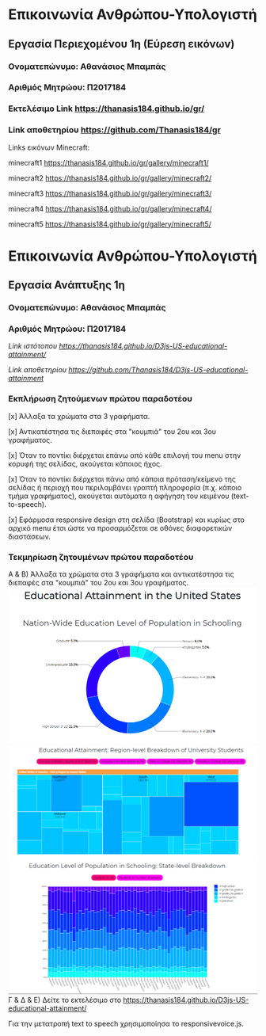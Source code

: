 # Επικοινωνία Ανθρώπου-Υπολογιστή
## Εργασία Περιεχομένου 1η (Εύρεση εικόνωv)
### Ονοματεπώνυμο: Αθανάσιος Μπαμπάς
### Αριθμός Μητρώου: Π2017184

### Εκτελέσιμο Link https://thanasis184.github.io/gr/

### Link αποθετηρίου https://github.com/Thanasis184/gr

Links εικόνων Minecraft:

minecraft1
https://thanasis184.github.io/gr/gallery/minecraft1/

minecraft2
https://thanasis184.github.io/gr/gallery/minecraft2/

minecraft3
https://thanasis184.github.io/gr/gallery/minecraft3/

minecraft4
https://thanasis184.github.io/gr/gallery/minecraft4/

minecraft5
https://thanasis184.github.io/gr/gallery/minecraft5/

# Επικοινωνία Ανθρώπου-Υπολογιστή
## Εργασία Ανάπτυξης 1η
### Ονοματεπώνυμο: Αθανάσιος Μπαμπάς
### Αριθμός Μητρώου: Π2017184
 
*Link ιστότοπου https://thanasis184.github.io/D3js-US-educational-attainment/*
 
*Link αποθετηρίου https://github.com/Thanasis184/D3js-US-educational-attainment*

### Εκπλήρωση ζητούμενων πρώτου παραδοτέου

[x] Άλλαξα τα χρώματα στα 3 γραφήματα.

[x] Αντικατέστησα τις διεπαφές στα "κουμπιά" του 2ου και 3ου γραφήματος.

[x] Όταν το ποντίκι διέρχεται επάνω από κάθε επιλογή του menu στην κορυφή της σελίδας, ακούγεται κάποιος ήχος.

[x] Όταν το ποντίκι διέρχεται πάνω από κάποια πρόταση/κείμενο της σελίδας ή περιοχή που περιλαμβάνει γραπτή πληροφορία (π.χ. κάποιο τμήμα     γραφήματος), ακούγεται αυτόματα η αφήγηση του κειμένου (text-to-speech).

[x] Εφάρμοσα responsive design στη σελίδα (Bootstrap) και κυρίως στο αρχικό menu έτσι ώστε να προσαρμόζεται σε οθόνες διαφορετικών διαστάσεων.

### Τεκμηρίωση ζητουμένων πρώτου παραδοτέου

Α & B) Άλλαξα τα χρώματα στα 3 γραφήματα και αντικατέστησα τις διεπαφές στα "κουμπιά" του 2ου και 3ου γραφήματος.
![Screenshot](img1.PNG)
![Screenshot](img2.PNG)
![Screenshot](img3.PNG)
Γ & Δ & Ε) Δείτε το εκτελέσιμο στο https://thanasis184.github.io/D3js-US-educational-attainment/

Για την μετατροπή text to speech χρησιμοποίησα το responsivevoice.js.
